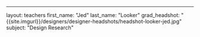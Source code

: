 ---
layout: teachers
first_name: "Jed"
last_name: "Looker"
grad_headshot: "{{site.imgurl}}/designers/designer-headshots/headshot-looker-jed.jpg"
subject: "Design Research"
